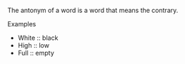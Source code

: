 The antonym of a word is a word that means the contrary.

Examples

* White :: black
* High  :: low
* Full  :: empty